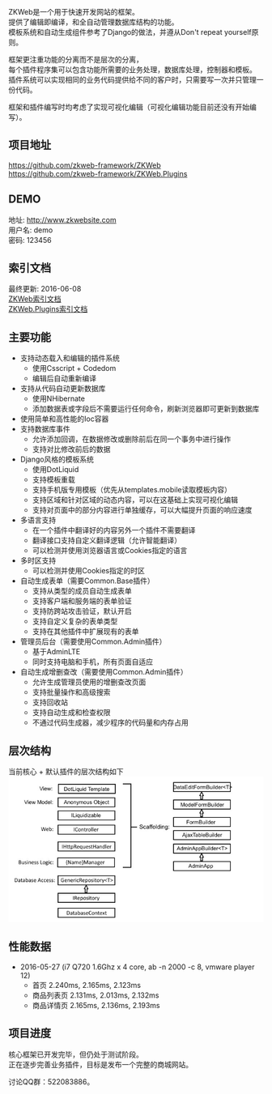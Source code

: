 ZKWeb是一个用于快速开发网站的框架。<br/>
提供了编辑即编译，和全自动管理数据库结构的功能。<br/>
模板系统和自动生成组件参考了Django的做法，并遵从Don't repeat yourself原则。<br/>

框架更注重功能的分离而不是层次的分离，<br/>
每个插件程序集可以包含功能所需要的业务处理，数据库处理，控制器和模板。<br/>
插件系统可以实现相同的业务代码提供给不同的客户时，只需要写一次并只管理一份代码。<br/>

框架和插件编写时均考虑了实现可视化编辑（可视化编辑功能目前还没有开始编写）。<br/>

### <h2>项目地址</h2>

<a href="https://github.com/zkweb-framework/ZKWeb" target="_blank">https://github.com/zkweb-framework/ZKWeb</a></br>
<a href="https://github.com/zkweb-framework/ZKWeb.Plugins" target="_blank">https://github.com/zkweb-framework/ZKWeb.Plugins</a>

### <h2>DEMO</h2>

地址: <a href="http://www.zkwebsite.com" target="_blank">http://www.zkwebsite.com</a><br/>
用户名: demo<br/>
密码: 123456<br/>

### <h2>索引文档</h2>

最终更新: 2016-06-08<br/>
<a href="../references/zkweb/html/annotated.html" target="_blank">ZKWeb索引文档</a></br>
<a href="../references/zkweb.plugins/html/annotated.html" target="_blank">ZKWeb.Plugins索引文档</a>

### <h2>主要功能</h2>

- 支持动态载入和编辑的插件系统
	- 使用Csscript + Codedom
	- 编辑后自动重新编译
- 支持从代码自动更新数据库
	- 使用NHibernate
	- 添加数据表或字段后不需要运行任何命令，刷新浏览器即可更新到数据库	
- 使用简单和高性能的Ioc容器
- 支持数据库事件
	- 允许添加回调，在数据修改或删除前后在同一个事务中进行操作
	- 支持对比修改前后的数据
- Django风格的模板系统
	- 使用DotLiquid
	- 支持模板重载
	- 支持手机版专用模板（优先从templates.mobile读取模板内容）
	- 支持区域和针对区域的动态内容，可以在这基础上实现可视化编辑
	- 支持对页面中的部分内容进行单独缓存，可以大幅提升页面的响应速度
- 多语言支持
	- 在一个插件中翻译好的内容另外一个插件不需要翻译
	- 翻译接口支持自定义翻译逻辑（允许智能翻译）
	- 可以检测并使用浏览器语言或Cookies指定的语言
- 多时区支持
	- 可以检测并使用Cookies指定的时区
- 自动生成表单（需要Common.Base插件）
	- 支持从类型的成员自动生成表单
	- 支持客户端和服务端的表单验证
	- 支持防跨站攻击验证，默认开启
	- 支持自定义复杂的表单类型
	- 支持在其他插件中扩展现有的表单
- 管理员后台（需要使用Common.Admin插件）
	- 基于AdminLTE
	- 同时支持电脑和手机，所有页面自适应
- 自动生成增删查改（需要使用Common.Admin插件）
	- 允许生成管理员使用的增删查改页面
	- 支持批量操作和高级搜索
	- 支持回收站
	- 支持自动生成和检查权限
	- 不通过代码生成器，减少程序的代码量和内存占用

### <h2>层次结构</h2>

当前核心 + 默认插件的层次结构如下<br/>
![](img/architecture.jpg)

### <h2>性能数据</h2>

- 2016-05-27 (i7 Q720 1.6Ghz x 4 core, ab -n 2000 -c 8, vmware player 12)
	- 首页 2.240ms, 2.165ms, 2.123ms
	- 商品列表页 2.131ms, 2.013ms, 2.132ms
	- 商品详情页 2.165ms, 2.136ms, 2.193ms


### <h2>项目进度</h2>

核心框架已开发完毕，但仍处于测试阶段。</br>
正在逐步完善业务插件，目标是发布一个完整的商城网站。

讨论QQ群：522083886。

